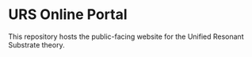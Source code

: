 # URS Online Portal
This repository hosts the public-facing website for the Unified Resonant Substrate theory.